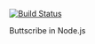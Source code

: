 [![Build Status](https://travis-ci.com/DaeronAlagos/Buttscribe.svg?branch=master)](https://travis-ci.com/DaeronAlagos/Buttscribe)

Buttscribe in Node.js